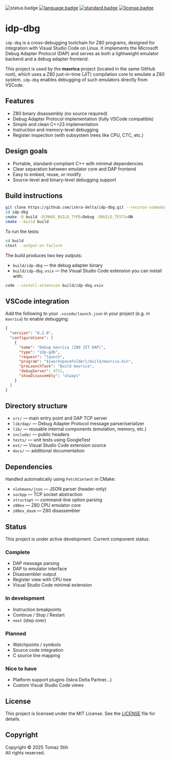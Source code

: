 ![status.badge] [![language.badge]][language.url] [![standard.badge]][standard.url] [![license.badge]][license.url]

# idp-dbg

`idp-dbg` is a cross-debugging toolchain for Z80 programs, designed for integration with Visual Studio Code on Linux. It implements the Microsoft Debug Adapter Protocol (DAP) and serves as both a lightweight emulator backend and a debug adapter frontend.

This project is used by the **mavrica** project (located in the same GitHub root), which uses a Z80 just-in-time (JIT) compilation core to emulate a Z80 system. `idp-dbg` enables debugging of such emulators directly from VSCode.

## Features

- Z80 binary disassembly (no source required)
- Debug Adapter Protocol implementation (fully VSCode compatible)
- Simple and clean C++23 implementation
- Instruction and memory-level debugging
- Register inspection (with subsystem trees like CPU, CTC, etc.)

## Design goals

- Portable, standard-compliant C++ with minimal dependencies
- Clear separation between emulator core and DAP frontend
- Easy to embed, reuse, or modify
- Source-level and binary-level debugging support

## Build instructions

```sh
git clone https://github.com/iskra-delta/idp-dbg.git --recurse-submodules
cd idp-dbg
cmake -B build -DCMAKE_BUILD_TYPE=Debug -DBUILD_TESTS=ON
cmake --build build
```

To run the tests:

```sh
cd build
ctest --output-on-failure
```

The build produces two key outputs:

- `build/idp-dbg` — the debug adapter binary
- `build/idp-dbg.vsix` — the Visual Studio Code extension you can install with:

```sh
code --install-extension build/idp-dbg.vsix
```

## VSCode integration

Add the following to your `.vscode/launch.json` in your project (e.g. in `mavrica`) to enable debugging:

```json
{
  "version": "0.2.0",
  "configurations": [
    {
      "name": "Debug mavrica (Z80 JIT DAP)",
      "type": "idp-gdb",
      "request": "launch",
      "program": "${workspaceFolder}/build/mavrica.bin",
      "preLaunchTask": "Build mavrica",
      "debugServer": 4711,
      "showDisassembly": "always"
    }
  ]
}
```

## Directory structure

- `src/` — main entry point and DAP TCP server
- `lib/dap/` — Debug Adapter Protocol message parser/serializer
- `lib/` — reusable internal components (emulation, memory, etc.)
- `include/` — public headers
- `tests/` — unit tests using GoogleTest
- `ext/` — Visual Studio Code extension source
- `docs/` — additional documentation

## Dependencies

Handled automatically using `FetchContent` in CMake:

- `nlohmann/json` — JSON parser (header-only)
- `sockpp` — TCP socket abstraction
- `structopt` — command-line option parsing
- `z80ex` — Z80 CPU emulator core
- `z80ex_dasm` — Z80 disassembler

## Status

This project is under active development. Current component status:

### Complete

- DAP message parsing
- DAP to emulator interface
- Disassembler output
- Register view with CPU tree
- Visual Studio Code minimal extension

### In development

- Instruction breakpoints
- Continue / Stop / Restart
- `next` (step over)

### Planned

- Watchpoints / symbols
- Source code integration
- C source line mapping

### Nice to have

- Platform support plugins (Iskra Delta Partner...)
- Custom Visual Studio Code views

## License

This project is licensed under the MIT License. See the [LICENSE](LICENSE) file for details.

## Copyright

Copyright © 2025 Tomaz Stih  
All rights reserved.

[language.url]: https://en.wikipedia.org/wiki/C%2B%2B23%2B
[language.badge]: https://img.shields.io/badge/language-C++-blue.svg
[standard.url]: https://en.cppreference.com/w/cpp/23
[standard.badge]: https://img.shields.io/badge/standard-C++23-blue.svg
[license.url]: https://github.com/tstih/libcpm3-z80/blob/main/LICENSE
[license.badge]: https://img.shields.io/badge/license-MIT-blue.svg
[status.badge]: https://img.shields.io/badge/status-alpha-orange.svg
